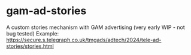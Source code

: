 # gam-ad-stories
 A custom stories mechanism with GAM advertising  (very early WIP - not bug tested)
 Example: https://secure.s.telegraph.co.uk/tmgads/adtech/2024/tele-ad-stories/stories.html
